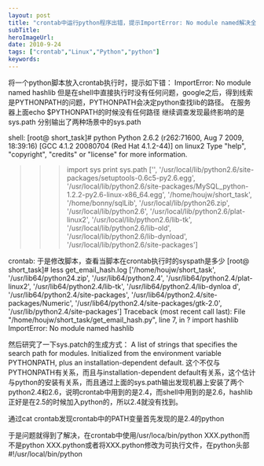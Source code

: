 ```yaml
---
layout: post 
title: "crontab中运行python程序出错，提示ImportError: No module named解决全过程"
subTitle: 
heroImageUrl: 
date: 2010-9-24
tags: ["crontab","Linux","Python","python"]
keywords: 
---
```


将一个python脚本放入crontab执行时，提示如下错：
ImportError: No module named hashlib
但是在shell中直接执行时没有任何问题，google之后，得到线索是PYTHONPATH的问题，PYTHONPATH会决定python查找lib的路径。
在服务器上面echo $PYTHONPATH的时候没有任何路径
继续调查发现最终影响的是sys.path
分别输出了两种场景中的sys.path

shell:
[root@ short_task]# python
Python 2.6.2 (r262:71600, Aug  7 2009, 18:39:16)
[GCC 4.1.2 20080704 (Red Hat 4.1.2-44)] on linux2
Type "help", "copyright", "credits" or "license" for more information.
>>> import sys
>>> print sys.path
['', '/usr/local/lib/python2.6/site-packages/setuptools-0.6c5-py2.6.egg', '/usr/local/lib/python2.6/site-packages/MySQL_python-1.2.2-py2.6-linux-x86_64.egg', '/home/houjw/short_task', '/home/bonny/sqlLib', '/usr/local/lib/python26.zip', '/usr/local/lib/python2.6', '/usr/local/lib/python2.6/plat-linux2', '/usr/local/lib/python2.6/lib-tk', '/usr/local/lib/python2.6/lib-old', '/usr/local/lib/python2.6/lib-dynload', '/usr/local/lib/python2.6/site-packages']

crontab:
于是修改脚本，查看当脚本在crontab执行时的syspath是多少
[root@ short_task]# less get_email_hash.log
['/home/houjw/short_task', '/usr/lib64/python24.zip', '/usr/lib64/python2.4', '/usr/lib64/python2.4/plat-linux2', '/usr/lib64/python2.4/lib-tk', '/usr/lib64/python2.4/lib-dynloa
d', '/usr/lib64/python2.4/site-packages', '/usr/lib64/python2.4/site-packages/Numeric', '/usr/lib64/python2.4/site-packages/gtk-2.0', '/usr/lib/python2.4/site-packages']
Traceback (most recent call last):
File "/home/houjw/short_task/get_email_hash.py", line 7, in ?
import hashlib
ImportError: No module named hashlib

然后研究了一下sys.patch的生成方式：
A list of strings that specifies the search path for modules. Initialized from the environment variable PYTHONPATH, plus an installation-dependent default.
这个不仅与PYTHONPATH有关系，而且与installation-dependent default有关系，这个估计与python的安装有关系，而且通过上面的sys.path输出发现机器上安装了两个python2.4和2.6，说明crontab中用到的是2.4，而shell中用到的是2.6，hashlib正好是在2.5的时候加入python的，所以2.4就没有找到。

通过cat crontab发现crontab中的PATH变量首先发现的是2.4的python

于是问题就得到了解决，在crontab中使用/usr/loca/bin/python XXX.python而不是python XXX.python或者将XXX.python修改为可执行文件，在python头部#!/usr/local/bin/python